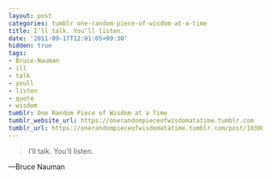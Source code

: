 ```yaml
---
layout: post
categories: tumblr one-random-piece-of-wisdom-at-a-time
title: I’ll talk. You’ll listen.
date: '2011-09-17T12:01:05+09:30'
hidden: true
tags:
- Bruce-Nauman
- ill
- talk
- youll
- listen
- quote
- wisdom
tumblr: One Random Piece of Wisdom at a Time
tumblr_website_url: https://onerandompieceofwisdomatatime.tumblr.com
tumblr_url: https://onerandompieceofwisdomatatime.tumblr.com/post/10300432017/ill-talk-youll-listen
---
```

> I’ll talk. You’ll listen.

—Bruce Nauman&nbsp;
